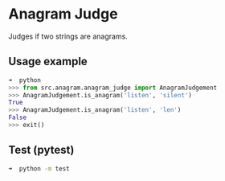 # Anagram Judge

Judges if two strings are anagrams.

## Usage example

```python
➜  python
>>> from src.anagram.anagram_judge import AnagramJudgement
>>> AnagramJudgement.is_anagram('listen', 'silent')
True
>>> AnagramJudgement.is_anagram('listen', 'len')
False
>>> exit()
```

## Test (pytest)

```sh
➜  python -m test
```
